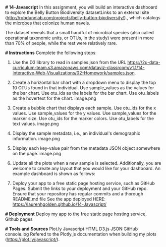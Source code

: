 **# 14-Javascript**
In this assignment, you will build an interactive dashboard to explore the Belly Button Biodiversity datasetLinks to an external site (http://robdunnlab.com/projects/belly-button-biodiversity/)., which catalogs the microbes that colonize human navels.

The dataset reveals that a small handful of microbial species (also called operational taxonomic units, or OTUs, in the study) were present in more than 70% of people, while the rest were relatively rare.

**# Instructions**
Complete the following steps:

1. Use the D3 library to read in samples.json from the URL https://2u-data-curriculum-team.s3.amazonaws.com/dataviz-classroom/v1.1/14-Interactive-Web-Visualizations/02-Homework/samples.json.
2. Create a horizontal bar chart with a dropdown menu to display the top 10 OTUs found in that individual.
Use sample_values as the values for the bar chart.
Use otu_ids as the labels for the bar chart.
Use otu_labels as the hovertext for the chart.
image.png

3. Create a bubble chart that displays each sample.
Use otu_ids for the x values.
Use sample_values for the y values.
Use sample_values for the marker size.
Use otu_ids for the marker colors.
Use otu_labels for the text values.
image.png

4. Display the sample metadata, i.e., an individual's demographic information.
image.png

5. Display each key-value pair from the metadata JSON object somewhere on the page.
image.png

6. Update all the plots when a new sample is selected. Additionally, you are welcome to create any layout that you would like for your dashboard. An example dashboard is shown as follows:

7. Deploy your app to a free static page hosting service, such as GitHub Pages. Submit the links to your deployment and your GitHub repo. Ensure that your repository has regular commits and a thorough README.md file
See the app deployed HERE: https://laurenhgolden.github.io/14-Javascript/

**# Deployment**
Deploy my app to the free static page hosting service, Github pages

**# Tools and Sources**
Plot.ly
Javascript
HTML
D3.js
JSON
GitHub
console.log
Refered to the Plotly.js documentation when building my plots (https://plot.ly/javascript/).

